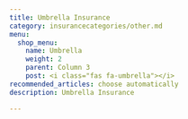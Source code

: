 ```yaml
---
title: Umbrella Insurance
category: insurancecategories/other.md
menu:
  shop_menu:
    name: Umbrella
    weight: 2
    parent: Column 3
    post: <i class="fas fa-umbrella"></i>
recommended_articles: choose automatically
description: Umbrella Insurance

---
```

